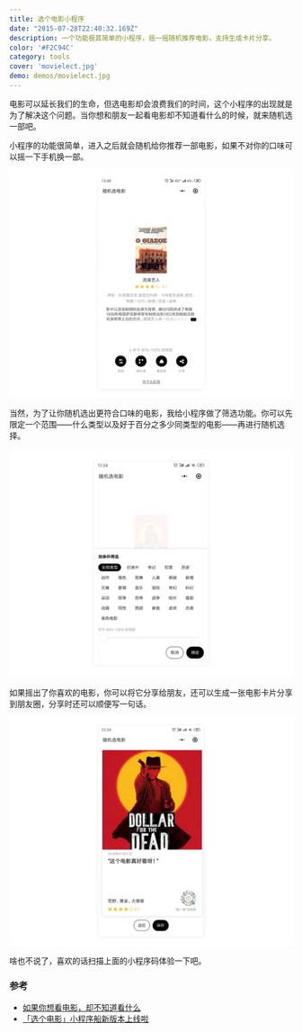 ```yaml
---
title: 选个电影小程序
date: "2015-07-28T22:40:32.169Z"
description: 一个功能极其简单的小程序，摇一摇随机推荐电影，支持生成卡片分享。
color: '#F2C94C'
category: tools
cover: 'movielect.jpg'
demo: demos/movielect.jpg
---
```


电影可以延长我们的生命，但选电影却会浪费我们的时间，这个小程序的出现就是为了解决这个问题。当你想和朋友一起看电影却不知道看什么的时候，就来随机选一部吧。

小程序的功能很简单，进入之后就会随机给你推荐一部电影，如果不对你的口味可以摇一下手机换一部。

![](./movielect/overview.jpg)

当然，为了让你随机选出更符合口味的电影，我给小程序做了筛选功能。你可以先限定一个范围——什么类型以及好于百分之多少同类型的电影——再进行随机选择。

![](./movielect/filter.jpeg)

如果摇出了你喜欢的电影，你可以将它分享给朋友，还可以生成一张电影卡片分享到朋友圈，分享时还可以顺便写一句话。

![](./movielect/share.jpeg)

啥也不说了，喜欢的话扫描上面的小程序码体验一下吧。

### 参考
- [如果你想看电影，却不知道看什么](https://mp.weixin.qq.com/s/4IyqP3jat9dFDDZsnxgpOg)
- [「选个电影」小程序船新版本上线啦](https://mp.weixin.qq.com/s/J9sPbhaNtbUlBuxEKYH5Pw)